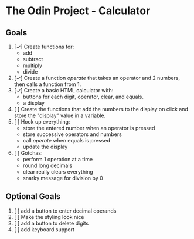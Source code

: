 # The Odin Project - Calculator

## Goals
1. [&check;] Create functions for: 
    - add
    - subtract
    - multiply
    - divide
2. [&check;] Create a function *operate* that takes an operator and 2 numbers, then calls a function from 1.
3. [&check;] Create a basic HTML calculator with: 
    - buttons for each digit, operator, clear, and equals.
    - a display
4. [ ] Create the functions that add the numbers to the display on click and store the "display" value in a variable.
5. [ ] Hook up everything:
    - store the entered number when an operator is pressed
    - store successive operators and numbers
    - call *operate* when equals is pressed
    - update the display
6. [ ] Gotchas:
    - perform 1 operation at a time
    - round long decimals
    - clear really clears everything
    - snarky message for division by 0

## Optional Goals
1. [ ] add a button to enter decimal operands
2. [ ] Make the styling look nice
3. [ ] add a button to delete digits
4. [ ] add keyboard support